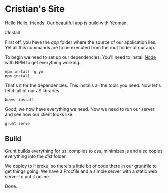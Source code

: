 # Cristian's Site

Hello Hello, friends. Our beautiful app is build with [Yeoman](http://yeoman.io/). 

#Install

First off, you have the _app_ folder where the source of our application lies. Yet all this commands are to be executed from the root folder of our app.

To begin we need to set up our dependencies. You'll need to install [Node](http://nodejs.org/) with NPM to get everything working.

```
npm install -g yo
npm install
```

That's it for the dependencies. This installs all the tools you need. Now let's fetch all of our JS libraries.

```
bower install
```

Good, we now have everything we need. Now we need to run our server and see how our client looks like.

```
grunt serve
```

## Build

Grunt builds everything for us: compiles to css, minimizes js and also copies everything into the _dist_ folder.

We deploy to Heroku, so there's a little bit of code there in our gruntfile to get things going.
We have a Procfile and a simple server with a static web server to put it online.

Done.
